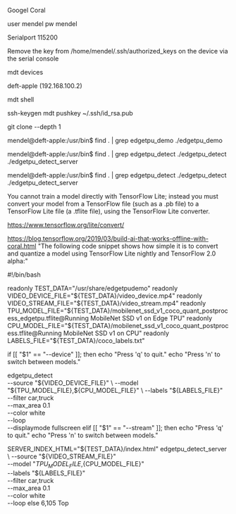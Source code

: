 Googel Coral

user mendel
pw mendel


Serialport 115200

Remove the key from /home/mendel/.ssh/authorized_keys on the device via the serial console




mdt devices

deft-apple		(192.168.100.2)


mdt shell





ssh-keygen
mdt pushkey ~/.ssh/id_rsa.pub





git clone --depth 1



mendel@deft-apple:/usr/bin$ find . | grep edgetpu_demo
./edgetpu_demo


mendel@deft-apple:/usr/bin$ find . | grep edgetpu_detect
./edgetpu_detect
./edgetpu_detect_server


mendel@deft-apple:/usr/bin$ find . | grep edgetpu_detect
./edgetpu_detect
./edgetpu_detect_server




You cannot train a model directly with TensorFlow Lite; instead you must convert your model from a TensorFlow file (such as a .pb file) to a TensorFlow Lite file (a .tflite file), using the TensorFlow Lite converter.

https://www.tensorflow.org/lite/convert/





https://blog.tensorflow.org/2019/03/build-ai-that-works-offline-with-coral.html
"The following code snippet shows how simple it is to convert and quantize a model using TensorFlow Lite nightly and TensorFlow 2.0 alpha:"





#!/bin/bash

readonly TEST_DATA="/usr/share/edgetpudemo"
readonly VIDEO_DEVICE_FILE="${TEST_DATA}/video_device.mp4"
readonly VIDEO_STREAM_FILE="${TEST_DATA}/video_stream.mp4"
readonly TPU_MODEL_FILE="${TEST_DATA}/mobilenet_ssd_v1_coco_quant_postprocess_edgetpu.tflite@Running MobileNet SSD v1 on Edge TPU"
readonly CPU_MODEL_FILE="${TEST_DATA}/mobilenet_ssd_v1_coco_quant_postprocess.tflite@Running MobileNet SSD v1 on CPU"
readonly LABELS_FILE="${TEST_DATA}/coco_labels.txt"

if [[ "$1" == "--device" ]]; then
  echo "Press 'q' to quit."
  echo "Press 'n' to switch between models."

  edgetpu_detect \
      --source "${VIDEO_DEVICE_FILE}" \
      --model "${TPU_MODEL_FILE},${CPU_MODEL_FILE}" \
      --labels "${LABELS_FILE}" \
      --filter car,truck \
      --max_area 0.1 \
      --color white \
      --loop \
      --displaymode fullscreen
elif [[ "$1" == "--stream" ]]; then
  echo "Press 'q' to quit."
  echo "Press 'n' to switch between models."

  SERVER_INDEX_HTML="${TEST_DATA}/index.html" edgetpu_detect_server \
      --source "${VIDEO_STREAM_FILE}" \
      --model "${TPU_MODEL_FILE},${CPU_MODEL_FILE}" \
      --labels "${LABELS_FILE}" \
      --filter car,truck \
      --max_area 0.1 \
      --color white \
      --loop
else
                                                                                                                          6,105         Top
